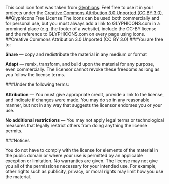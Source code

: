 This cool icon font was taken from [Glyphions](http://glyphicons.com/). Feel free to use it in your projects under the [Creative Commons Attribution 3.0 Unported (CC BY 3.0)](http://creativecommons.org/licenses/by/3.0/).
##Glyphicons Free License
The icons can be used both commercially and for personal use, but you must always add a link to GLYPHICONS.com in a prominent place (e.g. the footer of a website), include the CC-BY license and the reference to GLYPHICONS.com on every page using icons.
##Creative Commons Attribution 3.0 Unported (CC BY 3.0)
###You are free to:

**Share** — copy and redistribute the material in any medium or format

**Adapt** — remix, transform, and build upon the material for any purpose, even commercially.
The licensor cannot revoke these freedoms as long as you follow the license terms.

###Under the following terms:

**Attribution** — You must give appropriate credit, provide a link to the license, and indicate if changes were made. You may do so in any reasonable manner, but not in any way that suggests the licensor endorses you or your use.

**No additional restrictions** — You may not apply legal terms or technological measures that legally restrict others from doing anything the license permits.

###Notices

You do not have to comply with the license for elements of the material in the public domain or where your use is permitted by an applicable exception or limitation.
No warranties are given. The license may not give you all of the permissions necessary for your intended use. For example, other rights such as publicity, privacy, or moral rights may limit how you use the material.
